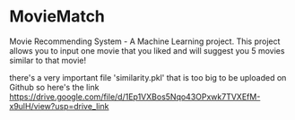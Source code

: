 # MovieMatch
Movie Recommending System - A Machine Learning project. This project allows you to input one movie that you liked and will suggest you 5 movies similar to that movie! 

there's a very important file 'similarity.pkl' that is too big to be uploaded on Github so here's the link
https://drive.google.com/file/d/1Ep1VXBos5Nqo43OPxwk7TVXEfM-x9ulH/view?usp=drive_link
